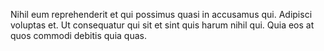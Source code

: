 Nihil eum reprehenderit et qui possimus quasi in accusamus qui. Adipisci voluptas et. Ut consequatur qui sit et sint quis harum nihil qui. Quia eos at quos commodi debitis quia quas.